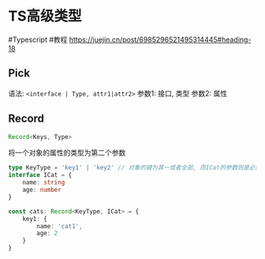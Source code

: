 # TS高级类型

#Typescript #教程
https://juejin.cn/post/6985296521495314445#heading-18
## Pick

语法: `<interface | Type, attr1|attr2>`
参数1: 接口, 类型
参数2: 属性

## Record
```ts
Record<Keys, Type>
```

将一个对象的属性的类型为第二个参数
```ts
type KeyType = 'key1' | 'key2' // 对象的键为其一或者全部, 而ICat的参数则是必须包含
interface ICat = {
	name: string
	age: number
}

const cats: Record<KeyType, ICat> = {
	key1: {
		name: 'cat1',
		age: 2
	}
}
```
